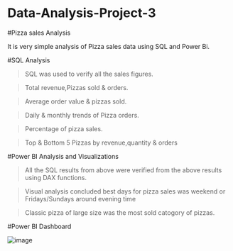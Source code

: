 # Data-Analysis-Project-3
#Pizza sales Analysis

It is very simple analysis of Pizza sales data using SQL and Power Bi.

#SQL Analysis

>SQL was used to verify all the sales figures.

>Total revenue,Pizzas sold & orders.

>Average order value & pizzas sold.

>Daily & monthly trends of Pizza orders.

>Percentage of pizza sales.

>Top & Bottom 5 Pizzas by revenue,quantity & orders

#Power BI Analysis and Visualizations

>All the SQL results from above were verified from the above results using DAX functions.

>Visual analysis concluded best days for pizza sales was weekend or Fridays/Sundays around evening time

>Classic pizza of large size  was the most sold catogory of pizzas.

#Power BI Dashboard

![image](https://github.com/Rebecca1061/Data-Analysis-Project-3/assets/152878222/d9443dc8-5b94-466d-af03-2bc622f7a40f)
